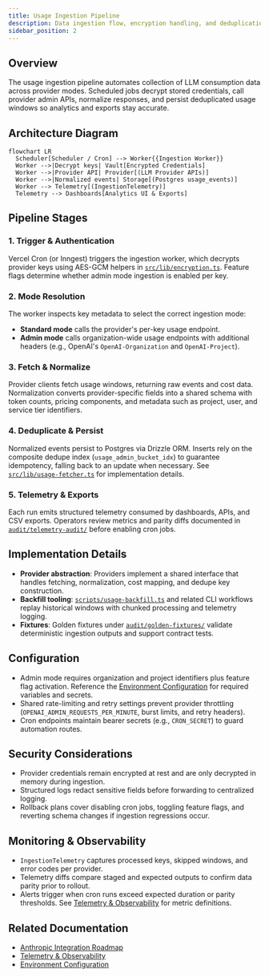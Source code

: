 ```yaml
---
title: Usage Ingestion Pipeline
description: Data ingestion flow, encryption handling, and deduplication strategy
sidebar_position: 2
---
```


## Overview

The usage ingestion pipeline automates collection of LLM consumption data across
provider modes. Scheduled jobs decrypt stored credentials, call provider admin
APIs, normalize responses, and persist deduplicated usage windows so analytics
and exports stay accurate.

## Architecture Diagram

```mermaid
flowchart LR
  Scheduler[Scheduler / Cron] --> Worker{{Ingestion Worker}}
  Worker -->|Decrypt keys| Vault[Encrypted Credentials]
  Worker -->|Provider API| Provider[(LLM Provider APIs)]
  Worker -->|Normalized events| Storage[(Postgres usage_events)]
  Worker --> Telemetry[(IngestionTelemetry)]
  Telemetry --> Dashboards[Analytics UI & Exports]
```

## Pipeline Stages

### 1. Trigger & Authentication

Vercel Cron (or Inngest) triggers the ingestion worker, which decrypts provider
keys using AES-GCM helpers in [`src/lib/encryption.ts`](../../../src/lib/encryption.ts).
Feature flags determine whether admin mode ingestion is enabled per key.

### 2. Mode Resolution

The worker inspects key metadata to select the correct ingestion mode:

- **Standard mode** calls the provider's per-key usage endpoint.
- **Admin mode** calls organization-wide usage endpoints with additional headers
  (e.g., OpenAI's `OpenAI-Organization` and `OpenAI-Project`).

### 3. Fetch & Normalize

Provider clients fetch usage windows, returning raw events and cost data.
Normalization converts provider-specific fields into a shared schema with token
counts, pricing components, and metadata such as project, user, and service tier
identifiers.

### 4. Deduplicate & Persist

Normalized events persist to Postgres via Drizzle ORM. Inserts rely on the
composite dedupe index (`usage_admin_bucket_idx`) to guarantee idempotency,
falling back to an update when necessary. See
[`src/lib/usage-fetcher.ts`](../../../src/lib/usage-fetcher.ts) for
implementation details.

### 5. Telemetry & Exports

Each run emits structured telemetry consumed by dashboards, APIs, and CSV
exports. Operators review metrics and parity diffs documented in
[`audit/telemetry-audit/`](../../../audit/telemetry-audit/) before enabling cron
jobs.

## Implementation Details

- **Provider abstraction**: Providers implement a shared interface that handles
  fetching, normalization, cost mapping, and dedupe key construction.
- **Backfill tooling**: [`scripts/usage-backfill.ts`](../../../scripts/usage-backfill.ts)
  and related CLI workflows replay historical windows with chunked processing
  and telemetry logging.
- **Fixtures**: Golden fixtures under
  [`audit/golden-fixtures/`](../../../audit/golden-fixtures/) validate
  deterministic ingestion outputs and support contract tests.

## Configuration

- Admin mode requires organization and project identifiers plus feature flag
  activation. Reference the [Environment Configuration](./environment-configuration.md)
  for required variables and secrets.
- Shared rate-limiting and retry settings prevent provider throttling
  (`OPENAI_ADMIN_REQUESTS_PER_MINUTE`, burst limits, and retry headers).
- Cron endpoints maintain bearer secrets (e.g., `CRON_SECRET`) to guard
  automation routes.

## Security Considerations

- Provider credentials remain encrypted at rest and are only decrypted in memory
  during ingestion.
- Structured logs redact sensitive fields before forwarding to centralized
  logging.
- Rollback plans cover disabling cron jobs, toggling feature flags, and
  reverting schema changes if ingestion regressions occur.

## Monitoring & Observability

- `IngestionTelemetry` captures processed keys, skipped windows, and error codes
  per provider.
- Telemetry diffs compare staged and expected outputs to confirm data parity
  prior to rollout.
- Alerts trigger when cron runs exceed expected duration or parity thresholds.
  See [Telemetry & Observability](./telemetry-and-observability.md) for metric
  definitions.

## Related Documentation

- [Anthropic Integration Roadmap](../product/anthropic-integration-roadmap.md)
- [Telemetry & Observability](./telemetry-and-observability.md)
- [Environment Configuration](./environment-configuration.md)
